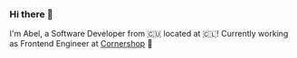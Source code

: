 ### Hi there 👋

I'm Abel, a Software Developer from 🇨🇺 located at 🇨🇱! Currently working as Frontend Engineer at [Cornershop](https://cornershopapp.com/) 🍅

<!--
**abelfernandezh/abelfernandezh** is a ✨ _special_ ✨ repository because its `README.md` (this file) appears on your GitHub profile.

Here are some ideas to get you started:

- 🔭 I’m currently working on ...
- 🌱 I’m currently learning ...
- 👯 I’m looking to collaborate on ...
- 🤔 I’m looking for help with ...
- 💬 Ask me about ...
- 📫 How to reach me: ...
- 😄 Pronouns: ...
- ⚡ Fun fact: ...
-->
